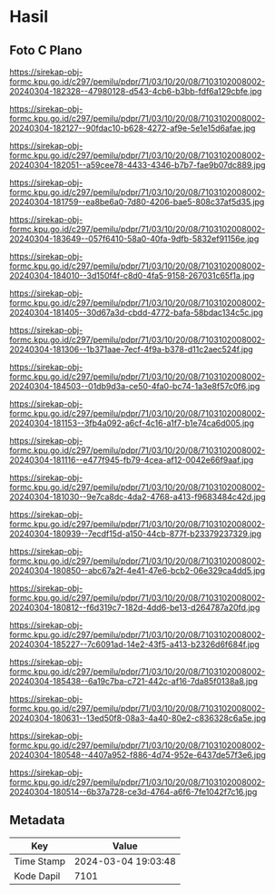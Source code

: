 # Hasil

## Foto C Plano

https://sirekap-obj-formc.kpu.go.id/c297/pemilu/pdpr/71/03/10/20/08/7103102008002-20240304-182328--47980128-d543-4cb6-b3bb-fdf6a129cbfe.jpg

https://sirekap-obj-formc.kpu.go.id/c297/pemilu/pdpr/71/03/10/20/08/7103102008002-20240304-182127--90fdac10-b628-4272-af9e-5e1e15d6afae.jpg

https://sirekap-obj-formc.kpu.go.id/c297/pemilu/pdpr/71/03/10/20/08/7103102008002-20240304-182051--a59cee78-4433-4346-b7b7-fae9b07dc889.jpg

https://sirekap-obj-formc.kpu.go.id/c297/pemilu/pdpr/71/03/10/20/08/7103102008002-20240304-181759--ea8be6a0-7d80-4206-bae5-808c37af5d35.jpg

https://sirekap-obj-formc.kpu.go.id/c297/pemilu/pdpr/71/03/10/20/08/7103102008002-20240304-183649--057f6410-58a0-40fa-9dfb-5832ef91156e.jpg

https://sirekap-obj-formc.kpu.go.id/c297/pemilu/pdpr/71/03/10/20/08/7103102008002-20240304-184010--3d150f4f-c8d0-4fa5-9158-267031c65f1a.jpg

https://sirekap-obj-formc.kpu.go.id/c297/pemilu/pdpr/71/03/10/20/08/7103102008002-20240304-181405--30d67a3d-cbdd-4772-bafa-58bdac134c5c.jpg

https://sirekap-obj-formc.kpu.go.id/c297/pemilu/pdpr/71/03/10/20/08/7103102008002-20240304-181306--1b371aae-7ecf-4f9a-b378-d11c2aec524f.jpg

https://sirekap-obj-formc.kpu.go.id/c297/pemilu/pdpr/71/03/10/20/08/7103102008002-20240304-184503--01db9d3a-ce50-4fa0-bc74-1a3e8f57c0f6.jpg

https://sirekap-obj-formc.kpu.go.id/c297/pemilu/pdpr/71/03/10/20/08/7103102008002-20240304-181153--3fb4a092-a6cf-4c16-a1f7-b1e74ca6d005.jpg

https://sirekap-obj-formc.kpu.go.id/c297/pemilu/pdpr/71/03/10/20/08/7103102008002-20240304-181116--e477f945-fb79-4cea-af12-0042e66f9aaf.jpg

https://sirekap-obj-formc.kpu.go.id/c297/pemilu/pdpr/71/03/10/20/08/7103102008002-20240304-181030--9e7ca8dc-4da2-4768-a413-f9683484c42d.jpg

https://sirekap-obj-formc.kpu.go.id/c297/pemilu/pdpr/71/03/10/20/08/7103102008002-20240304-180939--7ecdf15d-a150-44cb-877f-b23379237329.jpg

https://sirekap-obj-formc.kpu.go.id/c297/pemilu/pdpr/71/03/10/20/08/7103102008002-20240304-180850--abc67a2f-4e41-47e6-bcb2-06e329ca4dd5.jpg

https://sirekap-obj-formc.kpu.go.id/c297/pemilu/pdpr/71/03/10/20/08/7103102008002-20240304-180812--f6d319c7-182d-4dd6-be13-d264787a20fd.jpg

https://sirekap-obj-formc.kpu.go.id/c297/pemilu/pdpr/71/03/10/20/08/7103102008002-20240304-185227--7c6091ad-14e2-43f5-a413-b2326d6f684f.jpg

https://sirekap-obj-formc.kpu.go.id/c297/pemilu/pdpr/71/03/10/20/08/7103102008002-20240304-185438--6a19c7ba-c721-442c-af16-7da85f0138a8.jpg

https://sirekap-obj-formc.kpu.go.id/c297/pemilu/pdpr/71/03/10/20/08/7103102008002-20240304-180631--13ed50f8-08a3-4a40-80e2-c836328c6a5e.jpg

https://sirekap-obj-formc.kpu.go.id/c297/pemilu/pdpr/71/03/10/20/08/7103102008002-20240304-180548--4407a952-f886-4d74-952e-6437de57f3e6.jpg

https://sirekap-obj-formc.kpu.go.id/c297/pemilu/pdpr/71/03/10/20/08/7103102008002-20240304-180514--6b37a728-ce3d-4764-a6f6-7fe1042f7c16.jpg


## Metadata

| Key        | Value               |
| ---------- | ------------------- |
| Time Stamp | 2024-03-04 19:03:48 |
| Kode Dapil | 7101                |




